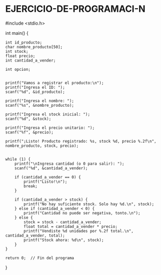 # EJERCICIO-DE-PROGRAMACI-N

#include <stdio.h>  

int main() {
    
    int id_producto;
    char nombre_producto[50];  
    int stock; 
    float precio; 
    int cantidad_a_vender; 
    
    int opcion; 
    
  
    printf("Vamos a registrar el producto:\n");
    printf("Ingresa el ID: ");
    scanf("%d", &id_producto); 
    
    printf("Ingresa el nombre: ");
    scanf("%s", &nombre_producto);  
    
    printf("Ingresa el stock inicial: ");
    scanf("%d", &stock);
    
    printf("Ingresa el precio unitario: "); 
    scanf("%f", &precio); 
    
    printf("¡Listo! Producto registrado: %s, stock %d, precio %.2f\n", nombre_producto, stock, precio); 
    
   
    while (1) {  
        printf("\nIngresa cantidad (o 0 para salir): ");
        scanf("%d", &cantidad_a_vender);
        
        if (cantidad_a_vender == 0) {
            printf("Listo!\n");
            break;  
        }
        
        if (cantidad_a_vender > stock) {
            printf("No hay suficiente stock. Solo hay %d.\n", stock);
        } else if (cantidad_a_vender < 0) {
            printf("Cantidad no puede ser negativa, tonto.\n");  
        } else {
            stock = stock - cantidad_a_vender;  
            float total = cantidad_a_vender * precio;
            printf("Vendiste %d unidades por %.2f total.\n", cantidad_a_vender, total);
            printf("Stock ahora: %d\n", stock);
        }
    }
    
    return 0;  // Fin del programa
}

